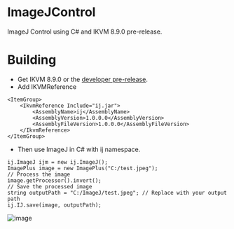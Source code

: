 # ImageJControl
 ImageJ Control using C# and IKVM 8.9.0 pre-release.

# Building 
- Get IKVM 8.9.0 or the [developer pre-release](https://github.com/ikvmnet/ikvm/actions/runs/9238355862/artifacts/1537937356).
- Add IKVMReference
```
<ItemGroup>
    <IkvmReference Include="ij.jar">
        <AssemblyName>ij</AssemblyName>
        <AssemblyVersion>1.0.0.0</AssemblyVersion>
        <AssemblyFileVersion>1.0.0.0</AssemblyFileVersion>
    </IkvmReference>
</ItemGroup>
```
- Then use ImageJ in C# with ij namespace.
```
ij.ImageJ ijm = new ij.ImageJ();
ImagePlus image = new ImagePlus("C:/test.jpeg");
// Process the image
image.getProcessor().invert();
// Save the processed image
string outputPath = "C:/ImageJ/test.jpeg"; // Replace with your output path
ij.IJ.save(image, outputPath);
```
![image](https://github.com/BiologyTools/ImageJControl/assets/84872500/1749b84e-90a8-4ef4-ab7b-6d84220b7ea9)

